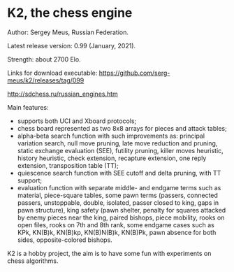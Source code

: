 K2, the chess engine
====================

Author: Sergey Meus, Russian Federation.

Latest release version: 0.99 (January, 2021).

Strength: about 2700 Elo.

Links for download executable: https://github.com/serg-meus/k2/releases/tag/099

http://sdchess.ru/russian_engines.htm

Main features:
- supports both UCI and Xboard protocols;
- chess board represented as two 8x8 arrays for pieces and attack tables;
- alpha-beta search function with such improvements as: principal variation
  search, null move pruning, late move reduction and pruning, static exchange
  evaluation (SEE), futility pruning, killer moves heuristic, history
  heuristic, check extension, recapture extension, one reply extension,
  transposition table (TT);
- quiescence search function with SEE cutoff and delta pruning, with TT
support;
- evaluation function with separate middle- and endgame terms such as material,
  piece-square tables, some pawn terms (passers, connected passers, unstoppable,
  double, isolated, passer closed to king, gaps in pawn structure), king safety
  (pawn shelter, penalty for squares attacked by enemy pieces near the king,
  paired bishops, piece mobility, rooks on open files,
  rooks on 7th and 8th rank, some endgame cases such as KPk, KN(B)k, KN(B)kp,
  KN(B)N(B)k, KN(B)Pk, pawn absence for both sides, opposite-colored bishops. 

K2 is a hobby project, the aim is to have some fun with experiments on chess
algorithms.
